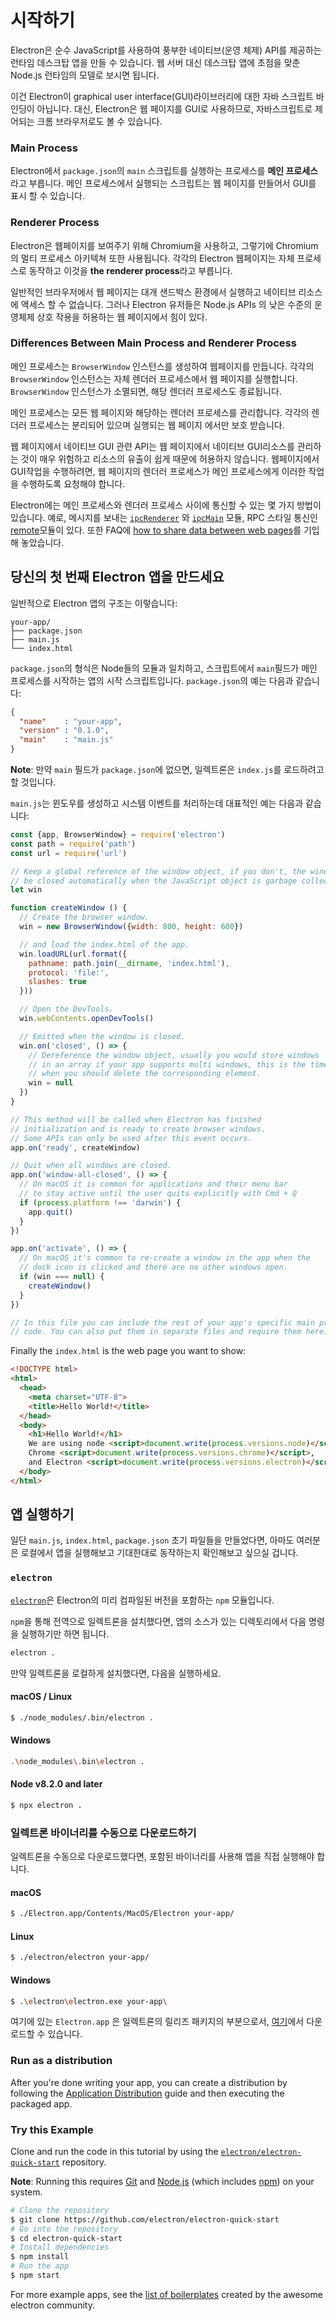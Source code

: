 # 시작하기

Electron은 순수 JavaScript를 사용하여 풍부한 네이티브(운영 체제) API를 제공하는 런타임 데스크탑 앱을 만들 수 있습니다. 웹 서버 대신 데스크탑 앱에 초점을 맞춘 Node.js 런타임의 모델로 보시면 됩니다.

이건 Electron이 graphical user interface(GUI)라이브러리에 대한 자바 스크립트 바인딩이 아닙니다. 대신, Electron은 웹 페이지를 GUI로 사용하므로, 자바스크립트로 제어되는 크롬 브라우저로도 볼 수 있습니다.

### Main Process 

Electron에서 `package.json`의 `main` 스크립트를 실행하는 프로세스를 **메인 프로세스**라고 부릅니다. 메인 프로세스에서 실행되는 스크립트는 웹 페이지를 만들어서 GUI를 표시 할 수 있습니다.

### Renderer Process

Electron은 웹페이지를 보여주기 위해 Chromium을 사용하고, 그렇기에 Chromium의 멀티 프로세스 아키텍쳐 또한 사용됩니다. 각각의 Electron 웹페이지는 자체 프로세스로 동작하고 이것을 **the renderer process**라고 부릅니다.

일반적인 브라우저에서 웹 페이지는 대개 샌드박스 환경에서 실행하고 네이티브 리소스에 액세스 할 수 없습니다. 그러나 Electron 유저들은 Node.js APIs 의 낮은 수준의 운영체제 상호 작용을 허용하는 웹 페이지에서 힘이 있다.

### Differences Between Main Process and Renderer Process

메인 프로세스는 `BrowserWindow` 인스턴스를 생성하여 웹페이지를 만듭니다. 각각의 `BrowserWindow` 인스턴스는 자체 렌더러 프로세스에서 웹 페이지를 실행합니다. `BrowserWindow` 인스턴스가 소멸되면, 해당 렌더러 프로세스도 종료됩니다.

메인 프로세스는 모든 웹 페이지와 해당하는 렌더러 프로세스를 관리합니다. 각각의 렌더러 프로세스는 분리되어 있으며 실행되는 웹 페이지 에서만 보호 받습니다.

웹 페이지에서 네이티브 GUI 관련 API는 웹 페이지에서 네이티브 GUI리소스를 관리하는 것이 매우 위험하고 리소스의 유출이 쉽게 때문에 허용하지 않습니다. 웹페이지에서 GUI작업을 수행하려면, 웹 페이지의 렌더러 프로세스가 메인 프로세스에게 이러한 작업을 수행하도록 요청해야 합니다.

Electron에는 메인 프로세스와 렌더러 프로세스 사이에 통신할 수 있는 몇 가지 방법이 있습니다. 예로, 메시지를 보내는 [`ipcRenderer`](../api/ipc-renderer.md) 와 [`ipcMain`](../api/ipc-main.md) 모듈, RPC 스타일 통신인 [remote](../api/remote.md)모듈이 있다. 또한 FAQ에 [how to share data between web pages](../faq.md#how-to-share-data-between-web-pages)를 기입해 놓았습니다.

## 당신의 첫 번째 Electron 앱을 만드세요

일반적으로 Electron 앱의 구조는 이렇습니다:

```text
your-app/
├── package.json
├── main.js
└── index.html
```

`package.json`의 형식은 Node들의 모듈과 일치하고, 스크립트에서 `main`필드가 메인 프로세스를 시작하는 앱의 시작 스크립트입니다. `package.json`의 예는 다음과 같습니다:

```json
{
  "name"    : "your-app",
  "version" : "0.1.0",
  "main"    : "main.js"
}
```

**Note**: 만약 `main` 필드가 `package.json`에 없으면, 일렉트론은 `index.js`를 로드하려고 할 것입니다.

`main.js`는 윈도우를 생성하고 시스템 이벤트를 처리하는데 대표적인 예는 다음과 같습니다:

```javascript
const {app, BrowserWindow} = require('electron')
const path = require('path')
const url = require('url')

// Keep a global reference of the window object, if you don't, the window will
// be closed automatically when the JavaScript object is garbage collected.
let win

function createWindow () {
  // Create the browser window.
  win = new BrowserWindow({width: 800, height: 600})

  // and load the index.html of the app.
  win.loadURL(url.format({
    pathname: path.join(__dirname, 'index.html'),
    protocol: 'file:',
    slashes: true
  }))

  // Open the DevTools.
  win.webContents.openDevTools()

  // Emitted when the window is closed.
  win.on('closed', () => {
    // Dereference the window object, usually you would store windows
    // in an array if your app supports multi windows, this is the time
    // when you should delete the corresponding element.
    win = null
  })
}

// This method will be called when Electron has finished
// initialization and is ready to create browser windows.
// Some APIs can only be used after this event occurs.
app.on('ready', createWindow)

// Quit when all windows are closed.
app.on('window-all-closed', () => {
  // On macOS it is common for applications and their menu bar
  // to stay active until the user quits explicitly with Cmd + Q
  if (process.platform !== 'darwin') {
    app.quit()
  }
})

app.on('activate', () => {
  // On macOS it's common to re-create a window in the app when the
  // dock icon is clicked and there are no other windows open.
  if (win === null) {
    createWindow()
  }
})

// In this file you can include the rest of your app's specific main process
// code. You can also put them in separate files and require them here.
```

Finally the `index.html` is the web page you want to show:

```html
<!DOCTYPE html>
<html>
  <head>
    <meta charset="UTF-8">
    <title>Hello World!</title>
  </head>
  <body>
    <h1>Hello World!</h1>
    We are using node <script>document.write(process.versions.node)</script>,
    Chrome <script>document.write(process.versions.chrome)</script>,
    and Electron <script>document.write(process.versions.electron)</script>.
  </body>
</html>
```

## 앱 실행하기

일단 `main.js`, `index.html`, `package.json` 초기 파일들을 만들었다면, 아마도 여러분은 로컬에서 앱을 실행해보고 기대한대로 동작하는지 확인해보고 싶으실 겁니다.

### `electron`

[`electron`](https://github.com/electron-userland/electron-prebuilt)은 Electron의 미리 컴파일된 버전을 포함하는 `npm` 모듈입니다.

`npm`을 통해 전역으로 일렉트론을 설치했다면, 앱의 소스가 있는 디렉토리에서 다음 명령을 실행하기만 하면 됩니다.

```sh
electron .
```

만약 일렉트론을 로컬하게 설치했다면, 다음을 실행하세요.

#### macOS / Linux

```sh
$ ./node_modules/.bin/electron .
```

#### Windows

```sh
.\node_modules\.bin\electron .
```

#### Node v8.2.0 and later

```sh
$ npx electron .
```

### 일렉트론 바이너리를 수동으로 다운로드하기

일렉트론을 수동으로 다운로드했다면, 포함된 바이너리를 사용해 앱을 직접 실행해야 합니다.

#### macOS

```sh
$ ./Electron.app/Contents/MacOS/Electron your-app/
```

#### Linux

```sh
$ ./electron/electron your-app/
```

#### Windows

```sh
$ .\electron\electron.exe your-app\
```

여기에 있는 `Electron.app` 은 일렉트론의 릴리즈 패키지의 부분으로서, [여기](https://github.com/electron/electron/releases)에서 다운로드할 수 있습니다.

### Run as a distribution

After you're done writing your app, you can create a distribution by following the [Application Distribution](./application-distribution.md) guide and then executing the packaged app.

### Try this Example

Clone and run the code in this tutorial by using the [`electron/electron-quick-start`](https://github.com/electron/electron-quick-start) repository.

**Note**: Running this requires [Git](https://git-scm.com) and [Node.js](https://nodejs.org/en/download/) (which includes [npm](https://npmjs.org)) on your system.

```sh
# Clone the repository
$ git clone https://github.com/electron/electron-quick-start
# Go into the repository
$ cd electron-quick-start
# Install dependencies
$ npm install
# Run the app
$ npm start
```

For more example apps, see the [list of boilerplates](https://electronjs.org/community#boilerplates) created by the awesome electron community.